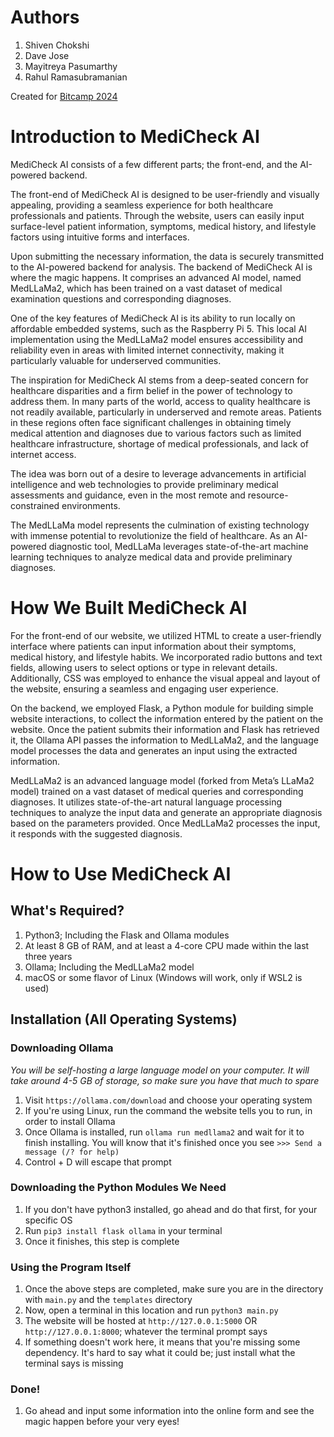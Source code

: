 # Authors
1. Shiven Chokshi
2. Dave Jose
3. Mayitreya Pasumarthy
4. Rahul Ramasubramanian

Created for [Bitcamp 2024](http://bit.camp)

# Introduction to MediCheck AI
MediCheck AI consists of a few different parts; the front-end, and the AI-powered backend.

The front-end of MediCheck AI is designed to be user-friendly and visually appealing, providing a seamless experience for both healthcare professionals and patients. Through the website, users can easily input surface-level patient information, symptoms, medical history, and lifestyle factors using intuitive forms and interfaces.

Upon submitting the necessary information, the data is securely transmitted to the AI-powered backend for analysis. The backend of MediCheck AI is where the magic happens. It comprises an advanced AI model, named MedLLaMa2, which has been trained on a vast dataset of medical examination questions and corresponding diagnoses.

One of the key features of MediCheck AI is its ability to run locally on affordable embedded systems, such as the Raspberry Pi 5. This local AI implementation using the MedLLaMa2 model ensures accessibility and reliability even in areas with limited internet connectivity, making it particularly valuable for underserved communities.

The inspiration for MediCheck AI stems from a deep-seated concern for healthcare disparities and a firm belief in the power of technology to address them. In many parts of the world, access to quality healthcare is not readily available, particularly in underserved and remote areas. Patients in these regions often face significant challenges in obtaining timely medical attention and diagnoses due to various factors such as limited healthcare infrastructure, shortage of medical professionals, and lack of internet access.

The idea was born out of a desire to leverage advancements in artificial intelligence and web technologies to provide preliminary medical assessments and guidance, even in the most remote and resource-constrained environments.

The MedLLaMa model represents the culmination of existing technology with immense potential to revolutionize the field of healthcare. As an AI-powered diagnostic tool, MedLLaMa leverages state-of-the-art machine learning techniques to analyze medical data and provide preliminary diagnoses.

# How We Built MediCheck AI
For the front-end of our website, we utilized HTML to create a user-friendly interface where patients can input information about their symptoms, medical history, and lifestyle habits. We incorporated radio buttons and text fields, allowing users to select options or type in relevant details. Additionally, CSS was employed to enhance the visual appeal and layout of the website, ensuring a seamless and engaging user experience.

On the backend, we employed Flask, a Python module for building simple website interactions, to collect the information entered by the patient on the website. Once the patient submits their information and Flask has retrieved it, the Ollama API passes the information to MedLLaMa2, and the language model processes the data and generates an input using the extracted information.

MedLLaMa2 is an advanced language model (forked from Meta’s LLaMa2 model) trained on a vast dataset of medical queries and corresponding diagnoses. It utilizes state-of-the-art natural language processing techniques to analyze the input data and generate an appropriate diagnosis based on the parameters provided. Once MedLLaMa2 processes the input, it responds with the suggested diagnosis.

# How to Use MediCheck AI
## What's Required?
1. Python3; Including the Flask and Ollama modules
2. At least 8 GB of RAM, and at least a 4-core CPU made within the last three years
3. Ollama; Including the MedLLaMa2 model
4. macOS or some flavor of Linux (Windows will work, only if WSL2 is used)

## Installation (All Operating Systems)
### Downloading Ollama
*You will be self-hosting a large language model on your computer. It will take around 4-5 GB of storage, so make sure you have that much to spare*
1. Visit `https://ollama.com/download` and choose your operating system
2. If you're using Linux, run the command the website tells you to run, in order to install Ollama
3. Once Ollama is installed, run `ollama run medllama2` and wait for it to finish installing. You will know that it's finished once you see `>>> Send a message (/? for help)`
4. Control + D will escape that prompt

### Downloading the Python Modules We Need
1. If you don't have python3 installed, go ahead and do that first, for your specific OS
2. Run `pip3 install flask ollama` in your terminal
3. Once it finishes, this step is complete

### Using the Program Itself
1. Once the above steps are completed, make sure you are in the directory with `main.py` and the `templates` directory 
2. Now, open a terminal in this location and run `python3 main.py`
3. The website will be hosted at `http://127.0.0.1:5000` OR `http://127.0.0.1:8000`; whatever the terminal prompt says
4. If something doesn't work here, it means that you're missing some dependency. It's hard to say what it could be; just install what the terminal says is missing

### Done!
1. Go ahead and input some information into the online form and see the magic happen before your very eyes!